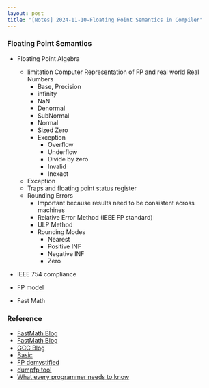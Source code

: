 ```yaml
---
layout: post
title: "[Notes] 2024-11-10-Floating Point Semantics in Compiler" 
---
```


### Floating Point Semantics
* Floating Point Algebra
  + limitation  Computer Representation of FP and real world Real Numbers
    - Base, Precision
    - infinity
    - NaN
    - Denormal
    - SubNormal
    - Normal
    - Sized Zero
    - Exception
      + Overflow
      + Underflow
      + Divide by zero
      + Invalid
      + Inexact
  + Exception
  + Traps and floating point status register    
  + Rounding Errors
    - Important because results need to be consistent across machines 
    -  Relative Error Method (IEEE FP standard)
    -  ULP Method
    -  Rounding Modes
       + Nearest
       + Positive INF
       + Negative INF
       + Zero
    
* IEEE 754 compliance
* FP model
* Fast Math
  




### Reference
* [FastMath Blog](https://simonbyrne.github.io/notes/fastmath/)
* [FastMath Blog](https://kristerw.github.io/2021/10/19/fast-math/)
* [GCC Blog](https://gcc.gnu.org/wiki/FloatingPointMath)
* [Basic ](https://pandepra.medium.com/basics-of-floating-point-part-1-956ba5f99213)
* [FP demystified](https://blog.reverberate.org/2014/09/what-every-computer-programmer-should.html)
* [dumpfp tool](https://blog.reverberate.org/2012/11/dumpfp-tool-to-inspect-floating-point.html)
* [What every programmer needs to know](https://docs.oracle.com/cd/E19957-01/806-3568/ncg_goldberg.html)
